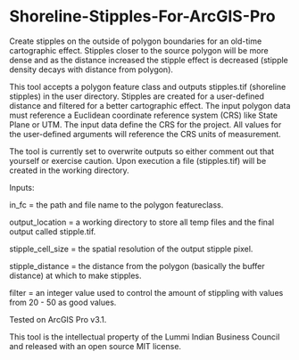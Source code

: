 # Shoreline-Stipples-For-ArcGIS-Pro

Create stipples on the outside of polygon boundaries for an old-time cartographic effect.  Stipples closer to the source polygon will be more dense and as the distance increased the stipple effect is decreased (stipple density decays with distance from polygon).

This tool accepts a polygon feature class and outputs stipples.tif (shoreline stipples) in the user directory. Stipples are created for a user-defined distance and filtered for a better cartographic effect.  The input polygon data must reference a Euclidean coordinate reference system (CRS) like State Plane or UTM.  The input data define the CRS for the project.  All values for the user-defined arguments will reference the CRS units of measurement.

The tool is currently set to overwrite outputs so either comment out that yourself or exercise caution.  Upon execution a file (stipples.tif) will be created in the working directory.




Inputs:

in_fc = the path and file name to the polygon featureclass.

output_location = a working directory to store all temp files and the final output called stipple.tif.

stipple_cell_size = the spatial resolution of the output stipple pixel.

stipple_distance = the distance from the polygon (basically the buffer distance) at which to make stipples.

filter = an integer value used to control the amount of stippling with values from 20 - 50 as good values.


Tested on ArcGIS Pro v3.1.  

This tool is the intellectual property of the Lummi Indian Business Council and released with an open source MIT license.
